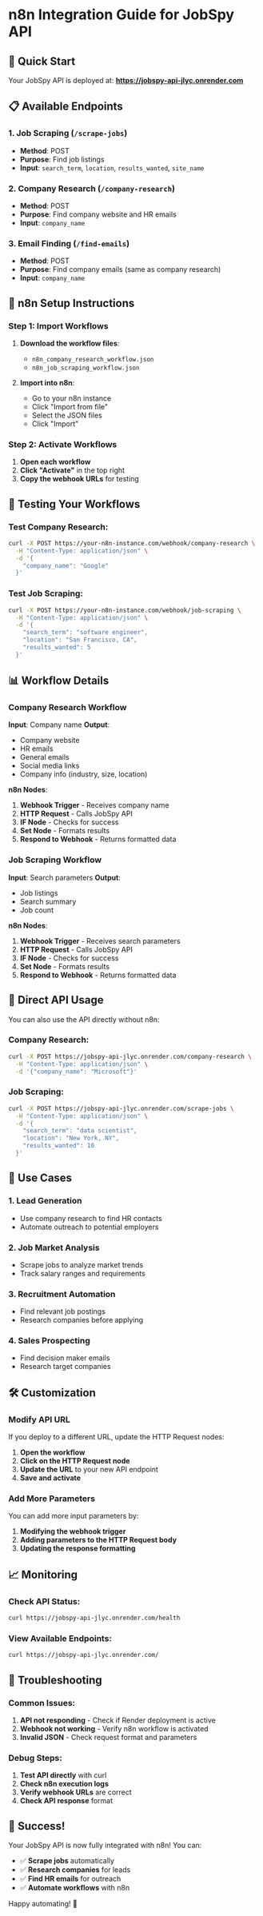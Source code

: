 # n8n Integration Guide for JobSpy API

## 🚀 Quick Start

Your JobSpy API is deployed at: **https://jobspy-api-jlyc.onrender.com**

## 📋 Available Endpoints

### 1. **Job Scraping** (`/scrape-jobs`)
- **Method**: POST
- **Purpose**: Find job listings
- **Input**: `search_term`, `location`, `results_wanted`, `site_name`

### 2. **Company Research** (`/company-research`)
- **Method**: POST
- **Purpose**: Find company website and HR emails
- **Input**: `company_name`

### 3. **Email Finding** (`/find-emails`)
- **Method**: POST
- **Purpose**: Find company emails (same as company research)
- **Input**: `company_name`

## 🔧 n8n Setup Instructions

### Step 1: Import Workflows
1. **Download the workflow files**:
   - `n8n_company_research_workflow.json`
   - `n8n_job_scraping_workflow.json`

2. **Import into n8n**:
   - Go to your n8n instance
   - Click "Import from file"
   - Select the JSON files
   - Click "Import"

### Step 2: Activate Workflows
1. **Open each workflow**
2. **Click "Activate"** in the top right
3. **Copy the webhook URLs** for testing

## 🧪 Testing Your Workflows

### Test Company Research:
```bash
curl -X POST https://your-n8n-instance.com/webhook/company-research \
  -H "Content-Type: application/json" \
  -d '{
    "company_name": "Google"
  }'
```

### Test Job Scraping:
```bash
curl -X POST https://your-n8n-instance.com/webhook/job-scraping \
  -H "Content-Type: application/json" \
  -d '{
    "search_term": "software engineer",
    "location": "San Francisco, CA",
    "results_wanted": 5
  }'
```

## 📊 Workflow Details

### Company Research Workflow
**Input**: Company name
**Output**: 
- Company website
- HR emails
- General emails
- Social media links
- Company info (industry, size, location)

**n8n Nodes**:
1. **Webhook Trigger** - Receives company name
2. **HTTP Request** - Calls JobSpy API
3. **IF Node** - Checks for success
4. **Set Node** - Formats results
5. **Respond to Webhook** - Returns formatted data

### Job Scraping Workflow
**Input**: Search parameters
**Output**:
- Job listings
- Search summary
- Job count

**n8n Nodes**:
1. **Webhook Trigger** - Receives search parameters
2. **HTTP Request** - Calls JobSpy API
3. **IF Node** - Checks for success
4. **Set Node** - Formats results
5. **Respond to Webhook** - Returns formatted data

## 🔗 Direct API Usage

You can also use the API directly without n8n:

### Company Research:
```bash
curl -X POST https://jobspy-api-jlyc.onrender.com/company-research \
  -H "Content-Type: application/json" \
  -d '{"company_name": "Microsoft"}'
```

### Job Scraping:
```bash
curl -X POST https://jobspy-api-jlyc.onrender.com/scrape-jobs \
  -H "Content-Type: application/json" \
  -d '{
    "search_term": "data scientist",
    "location": "New York, NY",
    "results_wanted": 10
  }'
```

## 🎯 Use Cases

### 1. **Lead Generation**
- Use company research to find HR contacts
- Automate outreach to potential employers

### 2. **Job Market Analysis**
- Scrape jobs to analyze market trends
- Track salary ranges and requirements

### 3. **Recruitment Automation**
- Find relevant job postings
- Research companies before applying

### 4. **Sales Prospecting**
- Find decision maker emails
- Research target companies

## 🛠️ Customization

### Modify API URL
If you deploy to a different URL, update the HTTP Request nodes:
1. **Open the workflow**
2. **Click on the HTTP Request node**
3. **Update the URL** to your new API endpoint
4. **Save and activate**

### Add More Parameters
You can add more input parameters by:
1. **Modifying the webhook trigger**
2. **Adding parameters to the HTTP Request body**
3. **Updating the response formatting**

## 📈 Monitoring

### Check API Status:
```bash
curl https://jobspy-api-jlyc.onrender.com/health
```

### View Available Endpoints:
```bash
curl https://jobspy-api-jlyc.onrender.com/
```

## 🚨 Troubleshooting

### Common Issues:
1. **API not responding** - Check if Render deployment is active
2. **Webhook not working** - Verify n8n workflow is activated
3. **Invalid JSON** - Check request format and parameters

### Debug Steps:
1. **Test API directly** with curl
2. **Check n8n execution logs**
3. **Verify webhook URLs** are correct
4. **Check API response** format

## 🎉 Success!

Your JobSpy API is now fully integrated with n8n! You can:
- ✅ **Scrape jobs** automatically
- ✅ **Research companies** for leads
- ✅ **Find HR emails** for outreach
- ✅ **Automate workflows** with n8n

Happy automating! 🚀
